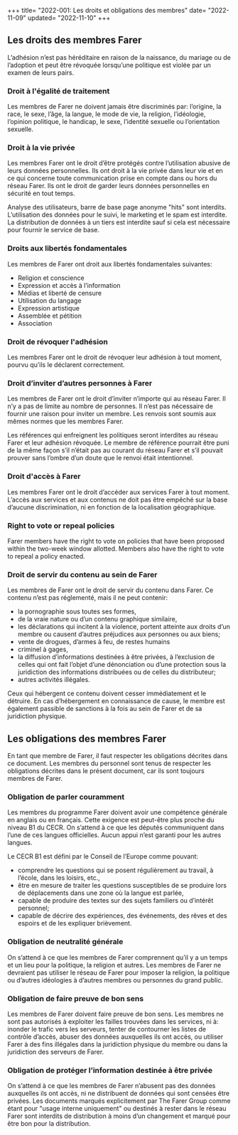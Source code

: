 +++
title= "2022-001: Les droits et obligations des membres"
date= "2022-11-09"
updated= "2022-11-10"
+++

## Les droits des membres Farer
L’adhésion n’est pas héréditaire en raison de la naissance, du mariage ou de l’adoption et peut être révoquée lorsqu’une politique est violée par un examen de leurs pairs.

### Droit à l'égalité de traitement
Les membres de Farer ne doivent jamais être discriminés par: l’origine, la race, le sexe, l’âge, la langue, le mode de vie, la religion, l’idéologie, l’opinion politique, le handicap, le sexe, l’identité sexuelle ou l’orientation sexuelle.

### Droit à la vie privée
Les membres Farer ont le droit d’être protégés contre l’utilisation abusive de leurs données personnelles. Ils ont droit à la vie privée dans leur vie et en ce qui concerne toute communication prise en compte dans ou hors du réseau Farer. Ils ont le droit de garder leurs données personnelles en sécurité en tout temps.

Analyse des utilisateurs, barre de base page anonyme "hits" sont interdits. L’utilisation des données pour le suivi, le marketing et le spam est interdite. La distribution de données à un tiers est interdite sauf si cela est nécessaire pour fournir le service de base.

### Droits aux libertés fondamentales
Les membres de Farer ont droit aux libertés fondamentales suivantes:
  - Religion et conscience
  - Expression et accès à l’information
  - Médias et liberté de censure
  - Utilisation du langage
  - Expression artistique
  - Assemblée et pétition
  - Association

### Droit de révoquer l'adhésion
Les membres Farer ont le droit de révoquer leur adhésion à tout moment, pourvu qu’ils le déclarent correctement.

### Droit d’inviter d’autres personnes à Farer
Les membres de Farer ont le droit d’inviter n’importe qui au réseau Farer. Il n’y a pas de limite au nombre de personnes. Il n’est pas nécessaire de fournir une raison pour inviter un membre. Les renvois sont soumis aux mêmes normes que les membres Farer.

Les références qui enfreignent les politiques seront interdites au réseau Farer et leur adhésion révoquée. Le membre de référence pourrait être puni de la même façon s’il n’était pas au courant du réseau Farer et s’il pouvait prouver sans l’ombre d’un doute que le renvoi était intentionnel.

### Droit d'accès à Farer
Les membres Farer ont le droit d’accéder aux services Farer à tout moment. L’accès aux services et aux contenus ne doit pas être empêché sur la base d’aucune discrimination, ni en fonction de la localisation géographique.

### Right to vote or repeal policies
Farer members have the right to vote on policies that have been proposed within the two-week window allotted. Members also have the right to vote to repeal a policy enacted.

### Droit de servir du contenu au sein de Farer
Les membres de Farer ont le droit de servir du contenu dans Farer. Ce contenu n’est pas réglementé, mais il ne peut contenir:
  - la pornographie sous toutes ses formes,
  - de la vraie nature ou d’un contenu graphique similaire,
  - les déclarations qui incitent à la violence, portent atteinte aux droits d’un membre ou causent d’autres préjudices aux personnes ou aux biens;
  - vente de drogues, d’armes à feu, de restes humains
  - criminel à gages,
  - la diffusion d’informations destinées à être privées, à l’exclusion de celles qui ont fait l’objet d’une dénonciation ou d’une protection sous la juridiction des informations distribuées ou de celles du distributeur;
  - autres activités illégales.

Ceux qui hébergent ce contenu doivent cesser immédiatement et le détruire. En cas d’hébergement en connaissance de cause, le membre est également passible de sanctions à la fois au sein de Farer et de sa juridiction physique.

## Les obligations des membres Farer
En tant que membre de Farer, il faut respecter les obligations décrites dans ce document. Les membres du personnel sont tenus de respecter les obligations décrites dans le présent document, car ils sont toujours membres de Farer.

### Obligation de parler couramment
Les membres du programme Farer doivent avoir une compétence générale en anglais ou en français. Cette exigence est peut-être plus proche du niveau B1 du CECR. On s’attend à ce que les députés communiquent dans l’une de ces langues officielles. Aucun appui n’est garanti pour les autres langues.

Le CECR B1 est défini par le Conseil de l’Europe comme pouvant:
  - comprendre les questions qui se posent régulièrement au travail, à l’école, dans les loisirs, etc.,
  - être en mesure de traiter les questions susceptibles de se produire lors de déplacements dans une zone où la langue est parlée,
  - capable de produire des textes sur des sujets familiers ou d’intérêt personnel;
  - capable de décrire des expériences, des événements, des rêves et des espoirs et de les expliquer brièvement.

### Obligation de neutralité générale
On s’attend à ce que les membres de Farer comprennent qu’il y a un temps et un lieu pour la politique, la religion et autres. Les membres de Farer ne devraient pas utiliser le réseau de Farer pour imposer la religion, la politique ou d’autres idéologies à d’autres membres ou personnes du grand public. 

### Obligation de faire preuve de bon sens
Les membres de Farer doivent faire preuve de bon sens. Les membres ne sont pas autorisés à exploiter les failles trouvées dans les services, ni à: inonder le trafic vers les serveurs, tenter de contourner les listes de contrôle d’accès, abuser des données auxquelles ils ont accès, ou utiliser Farer à des fins illégales dans la juridiction physique du membre ou dans la juridiction des serveurs de Farer.

### Obligation de protéger l’information destinée à être privée
On s’attend à ce que les membres de Farer n’abusent pas des données auxquelles ils ont accès, ni ne distribuent de données qui sont censées être privées. Les documents marqués explicitement par The Farer Group comme étant pour "usage interne uniquement" ou destinés à rester dans le réseau Farer sont interdits de distribution à moins d’un changement et marqué pour être bon pour la distribution.

